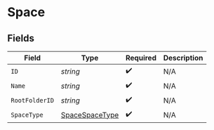 # Space


## Fields

| Field                                                   | Type                                                    | Required                                                | Description                                             |
| ------------------------------------------------------- | ------------------------------------------------------- | ------------------------------------------------------- | ------------------------------------------------------- |
| `ID`                                                    | *string*                                                | :heavy_check_mark:                                      | N/A                                                     |
| `Name`                                                  | *string*                                                | :heavy_check_mark:                                      | N/A                                                     |
| `RootFolderID`                                          | *string*                                                | :heavy_check_mark:                                      | N/A                                                     |
| `SpaceType`                                             | [SpaceSpaceType](../../models/shared/spacespacetype.md) | :heavy_check_mark:                                      | N/A                                                     |